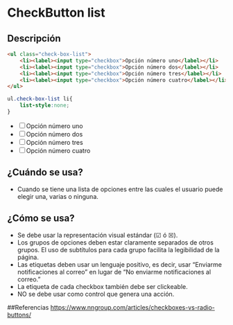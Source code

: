 [//]: # (Documentación CheckButton list)

# CheckButton list

## Descripción

```html
<ul class="check-box-list">
	<li><label><input type="checkbox">Opción número uno</label></li>
    <li><label><input type="checkbox">Opción número dos</label></li>
    <li><label><input type="checkbox">Opción número tres</label></li>
    <li><label><input type="checkbox">Opción número cuatro</label></li>
</ul>
```

```css
ul.check-box-list li{
	list-style:none;
}
```

<ul class="check-box-list">
	<li><label><input type="checkbox">Opción número uno</label></li>
    <li><label><input type="checkbox">Opción número dos</label></li>
    <li><label><input type="checkbox">Opción número tres</label></li>
    <li><label><input type="checkbox">Opción número cuatro</label></li>
</ul>

## ¿Cuándo se usa?
* Cuando se tiene una lista de opciones entre las cuales el usuario puede elegir una, varias o ninguna.

## ¿Cómo se usa?
* Se debe usar la representación visual estándar (☑ ó ☒).
* Los grupos de opciones deben estar claramente separados de otros grupos. El uso de subtítulos para cada grupo facilita la legibilidad de la página.
* Las etiquetas deben usar un lenguaje positivo, es decir, usar “Enviarme notificaciones al correo” en lugar de “No enviarme notificaciones al correo.”
* La etiqueta de cada checkbox también debe ser clickeable.
* NO se debe  usar como control que genera una acción. 

##Referencias
<https://www.nngroup.com/articles/checkboxes-vs-radio-buttons/>
